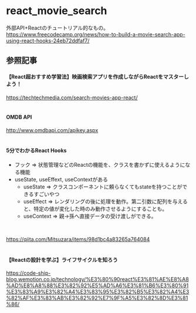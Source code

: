 # react_movie_search
外部API+Reactのチュートリアル的なもの。<br>
https://www.freecodecamp.org/news/how-to-build-a-movie-search-app-using-react-hooks-24eb72ddfaf7/
<br>

## 参照記事
#### 【React超おすすめ学習法】映画検索アプリを作成しながらReactをマスターしよう！<br>
https://techtechmedia.com/search-movies-app-react/<br>
<br>

#### OMDB API<br>
http://www.omdbapi.com/apikey.aspx<br>
<br>

#### 5分でわかるReact Hooks<br>

- フック => 状態管理などのReactの機能を、クラスを書かずに使えるようになる機能
- useState, useEffext, useContextがある
  - useState =>   クラスコンポーネントに頼らなくてもstateを持つことができるすごいやつ
  - useEffect =>  レンダリングの後に処理を動作。第二引数に配列を与えると、特定の値が変化した時のみ動作させるようにすることも。
  - useContext => 親→孫へ直接データの受け渡しができる。
<br>

https://qiita.com/Mitsuzara/items/98d1bc4a83265a764084
<br>
<br>

#### 【Reactの設計を学ぶ】ライフサイクルを知ろう<br>

https://code-ship-blog.wemotion.co.jp/technology/%E3%80%90react%E3%81%AE%E8%A8%AD%E8%A8%88%E3%82%92%E5%AD%A6%E3%81%B6%E3%80%91%E3%83%A9%E3%82%A4%E3%83%95%E3%82%B5%E3%82%A4%E3%82%AF%E3%83%AB%E3%82%92%E7%9F%A5%E3%82%8D%E3%81%86/